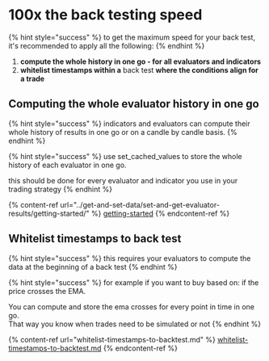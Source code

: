 # 100x the back testing speed

{% hint style="success" %}
to get the maximum speed for your back test, it's recommended to apply all the following:
{% endhint %}

1. **compute the whole history in one go - for all evaluators and indicators**
2. **whitelist timestamps within a** back test **where the conditions align for a trade**

## Computing the whole evaluator history in one go

{% hint style="success" %}
indicators and evaluators can compute their whole history of results in one go or on a candle by candle basis.
{% endhint %}

{% hint style="success" %}
use set\_cached\_values to store the whole history of each evaluator in one go.

this should be done for every evaluator and indicator you use in your trading strategy
{% endhint %}

{% content-ref url="../get-and-set-data/set-and-get-evaluator-results/getting-started/" %}
[getting-started](../get-and-set-data/set-and-get-evaluator-results/getting-started/)
{% endcontent-ref %}

## Whitelist timestamps to back test

{% hint style="success" %}
this requires your evaluators to compute the data at the beginning of a back test
{% endhint %}

{% hint style="success" %}
for example if you want to buy based on: if the price crosses the EMA.

You can compute and store the ema crosses for every point in time in one go.\
That way you know when trades need to be simulated or not
{% endhint %}

{% content-ref url="whitelist-timestamps-to-backtest.md" %}
[whitelist-timestamps-to-backtest.md](whitelist-timestamps-to-backtest.md)
{% endcontent-ref %}
